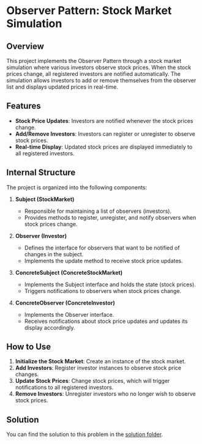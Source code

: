 # Observer Pattern: Stock Market Simulation

## Overview

This project implements the Observer Pattern through a stock market simulation where various investors observe stock prices. When the stock prices change, all registered investors are notified automatically. The simulation allows investors to add or remove themselves from the observer list and displays updated prices in real-time.

## Features

- **Stock Price Updates**: Investors are notified whenever the stock prices change.
- **Add/Remove Investors**: Investors can register or unregister to observe stock prices.
- **Real-time Display**: Updated stock prices are displayed immediately to all registered investors.

## Internal Structure

The project is organized into the following components:

1. **Subject (StockMarket)**
   - Responsible for maintaining a list of observers (investors).
   - Provides methods to register, unregister, and notify observers when stock prices change.

2. **Observer (Investor)**
   - Defines the interface for observers that want to be notified of changes in the subject.
   - Implements the update method to receive stock price updates.

3. **ConcreteSubject (ConcreteStockMarket)**
   - Implements the Subject interface and holds the state (stock prices).
   - Triggers notifications to observers when stock prices change.

4. **ConcreteObserver (ConcreteInvestor)**
   - Implements the Observer interface.
   - Receives notifications about stock price updates and updates its display accordingly.

## How to Use

1. **Initialize the Stock Market**: Create an instance of the stock market.
2. **Add Investors**: Register investor instances to observe stock price changes.
3. **Update Stock Prices**: Change stock prices, which will trigger notifications to all registered investors.
4. **Remove Investors**: Unregister investors who no longer wish to observe stock prices.

## Solution

You can find the solution to this problem in the [solution folder](/Learning_2.0/Solutions/Behavioural-pattern-solutions/stock-market-sitmulation/).

